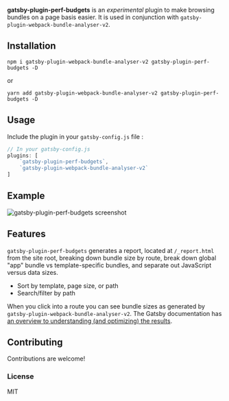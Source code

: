 **gatsby-plugin-perf-budgets** is an *experimental* plugin to make browsing bundles on a page basis easier. It is used in conjunction with `gatsby-plugin-webpack-bundle-analyser-v2`. 

## Installation

```
npm i gatsby-plugin-webpack-bundle-analyser-v2 gatsby-plugin-perf-budgets -D
```

or

```
yarn add gatsby-plugin-webpack-bundle-analyser-v2 gatsby-plugin-perf-budgets -D
```

## Usage

Include the plugin in your `gatsby-config.js` file :

```javascript:title=gatsby-config.js
// In your gatsby-config.js
plugins: [
    `gatsby-plugin-perf-budgets`,
    `gatsby-plugin-webpack-bundle-analyser-v2`
]
```

## Example

![gatsby-plugin-perf-budgets screenshot](./screenshot.jpg)

## Features

`gatsby-plugin-perf-budgets` generates a report, located at `/_report.html` from the site root, breaking down bundle size by route, break down global "app" bundle vs template-specific bundles, and separate out JavaScript versus data sizes.

* Sort by template, page size, or path
* Search/filter by path

When you click into a route you can see bundle sizes as generated by `gatsby-plugin-webpack-bundle-analyser-v2`. The Gatsby documentation has [an overview to understanding (and optimizing) the results](https://www.gatsbyjs.com/docs/how-to/performance/improving-site-performance/#step-1-profile-your-bundle).

## Contributing
Contributions are welcome!

### License
MIT
